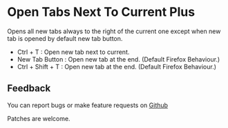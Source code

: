 Open Tabs Next To Current Plus
=================================

Opens all new tabs always to the right of the current one except when new tab is opened by default new tab button.
- Ctrl + T : Open new tab next to current.
- New Tab Button : Open new tab at the end. (Default Firefox Behaviour.)
- Ctrl + Shift + T : Open new tab at the end. (Default Firefox Behaviour.)

Feedback
--------

You can report bugs or make feature requests on
[Github]( https://github.com/Nidre/firefox-open-tabs-next-to-current )

Patches are welcome.
